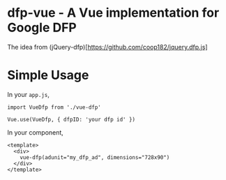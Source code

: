 # dfp-vue - A Vue implementation for Google DFP

The idea from (jQuery-dfp)[https://github.com/coop182/jquery.dfp.js]

# Simple Usage

In your `app.js`,

```
import VueDfp from './vue-dfp'

Vue.use(VueDfp, { dfpID: 'your dfp id' })
```

In your component,

```
<template>
  <div>
    vue-dfp(adunit="my_dfp_ad", dimensions="728x90")
  </div>
</template>
```

